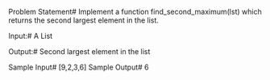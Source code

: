 Problem Statement#
Implement a function find_second_maximum(lst) which returns the second largest element in the list.

Input:#
A List

Output:#
Second largest element in the list

Sample Input#
[9,2,3,6]
Sample Output#
6
